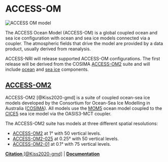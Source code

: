 
# ACCESS-OM

<!-- IMPORTANT REFERENCE 
https://forum.access-hive.org.au/t/access-om2-control-runs/258
-->
<img src="../../../assets/model-config-logos/configurations-without-titles/access-om.png" alt="ACCESS OM model" class="white-background center-img with-border with-padding"></img>

The ACCESS Ocean Model (ACCESS-OM) is a global coupled ocean and sea ice configuration with ocean and sea ice models connected via a coupler. The atmospheric fields that drive the model are provided by a data product, usually derived from reanalysis.

ACCESS-NRI will release supported ACCESS-OM configurations. The first release will be derived from the COSIMA [ACCESS-OM2][COSIMA-models] suite and will include [ocean] and [sea ice] components.


## [ACCESS-OM2][COSIMA-models]

ACCESS-OM2 [@Kiss2020-gmd] is a suite of coupled ocean-sea ice models developed by the Consortium for Ocean-Sea Ice Modelling in Australia ([COSIMA][COSIMA]). All models use the [MOM5] ocean model coupled to the [CICE5] sea ice model via the OASIS3-MCT coupler.

The ACCESS-OM2 suite has models at three different spatial resolutions:

 - [ACCESS-OM2][ACCESS-OM2] at 1° with 50 vertical levels.
 - [ACCESS-OM2-025][ACCESS-OM2-025] at 0.25° with 50 vertical levels.
 - [ACCESS-OM2-01][ACCESS-OM2-01] at 0.1° with 75 vertical levels.

[**Citation** [@Kiss2020-gmd]][ACCESS-OM2-cite] |
[**Documentation**][ACCESS-OM2-docs]

[ocean]: ../model_components/ocean.md
[sea ice]: ../model_components/sea-ice.md

[COSIMA]: http://cosima.org.au/
[COSIMA-models]: http://cosima.org.au/index.php/models/
[MOM5]: https://github.com/mom-ocean/MOM5
[CICE5]: https://github.com/COSIMA/cice5
[ACCESS-OM2]: http://cosima.org.au/index.php/models/access-om2/
[ACCESS-OM2-025]: http://cosima.org.au/index.php/models/access-om2-025/
[ACCESS-OM2-01]: http://cosima.org.au/index.php/models/access-om2-01-2/

[ACCESS-OM2-cite]: https://gmd.copernicus.org/articles/13/401/2020/
[ACCESS-OM2-docs]: https://github.com/COSIMA/access-om2/wiki
